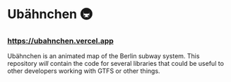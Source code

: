 # Ubähnchen 🚇

### https://ubahnchen.vercel.app

Ubähnchen is an animated map of the Berlin subway system. This repository _will_
contain the code for several libraries that could be useful to other developers working with GTFS or other things.
